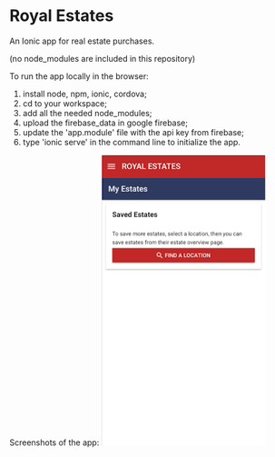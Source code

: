 # Royal Estates
An Ionic app for real estate purchases.

(no node_modules are included in this repository)

To run the app locally in the browser:

  1. install node, npm, ionic, cordova;
  2. cd to your workspace;
  3. add all the needed node_modules;
  4. upload the firebase_data in google firebase;
  5. update the 'app.module' file with the api key from firebase;
  6. type 'ionic serve' in the command line to initialize the app.

Screenshots of the app:
![ScreenShot](https://github.com/tidoss/Ionic_RoyalEstates/blob/master/screenshots/1.png)
